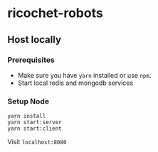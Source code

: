 # ricochet-robots

## Host locally
### Prerequisites
- Make sure you have `yarn` installed or use `npm`.
- Start local redis and mongodb services

### Setup Node
```
yarn install
yarn start:server
yarn start:client
```
Visit `localhost:8080`
